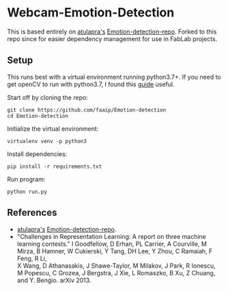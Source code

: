 # Webcam-Emotion-Detection
This is based entirely on [atulapra's](https://github.com/atulapra) [Emotion-detection-repo](https://github.com/atulapra/Emotion-detection). Forked to this repo since for easier dependency management for use in FabLab projects.
## Setup
This runs best with a virtual environment running python3.7+. If you need to get openCV to run with python3.7, I found this [guide](https://www.pyimagesearch.com/2019/09/16/install-opencv-4-on-raspberry-pi-4-and-raspbian-buster/) useful.

Start off by cloning the repo:
```
git clone https://github.com/faaip/Emotion-detection
cd Emotion-detection
```
Initialize the virtual environment:
```
virtualenv venv -p python3
```
Install dependencies:
```
pip install -r requirements.txt
```

Run program:
```
python run.py
```
## References
* [atulapra's](https://github.com/atulapra) [Emotion-detection-repo](https://github.com/atulapra/Emotion-detection).
* "Challenges in Representation Learning: A report on three machine learning contests." I Goodfellow, D Erhan, PL Carrier, A Courville, M Mirza, B
   Hamner, W Cukierski, Y Tang, DH Lee, Y Zhou, C Ramaiah, F Feng, R Li,  
   X Wang, D Athanasakis, J Shawe-Taylor, M Milakov, J Park, R Ionescu,
   M Popescu, C Grozea, J Bergstra, J Xie, L Romaszko, B Xu, Z Chuang, and
   Y. Bengio. arXiv 2013.